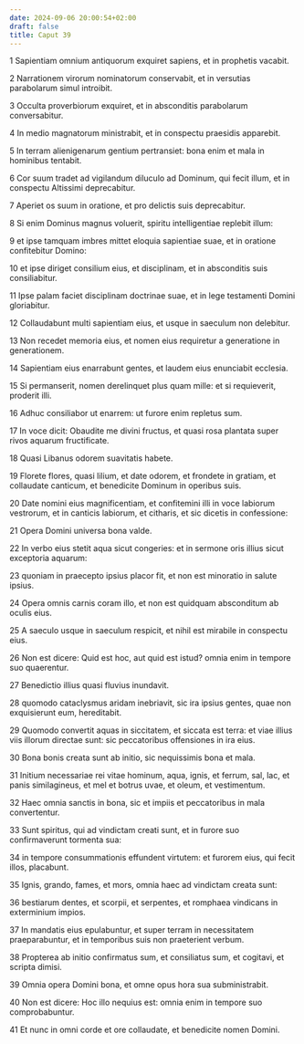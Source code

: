 ```yaml
---
date: 2024-09-06 20:00:54+02:00
draft: false
title: Caput 39
---
```





1 Sapientiam omnium antiquorum exquiret sapiens, et in prophetis vacabit.

2 Narrationem virorum nominatorum conservabit, et in versutias parabolarum simul introibit.

3 Occulta proverbiorum exquiret, et in absconditis parabolarum conversabitur.

4 In medio magnatorum ministrabit, et in conspectu praesidis apparebit.

5 In terram alienigenarum gentium pertransiet: bona enim et mala in hominibus tentabit.

6 Cor suum tradet ad vigilandum diluculo ad Dominum, qui fecit illum, et in conspectu Altissimi deprecabitur.

7 Aperiet os suum in oratione, et pro delictis suis deprecabitur.

8 Si enim Dominus magnus voluerit, spiritu intelligentiae replebit illum:

9 et ipse tamquam imbres mittet eloquia sapientiae suae, et in oratione confitebitur Domino:

10 et ipse diriget consilium eius, et disciplinam, et in absconditis suis consiliabitur.

11 Ipse palam faciet disciplinam doctrinae suae, et in lege testamenti Domini gloriabitur.

12 Collaudabunt multi sapientiam eius, et usque in saeculum non delebitur.

13 Non recedet memoria eius, et nomen eius requiretur a generatione in generationem.

14 Sapientiam eius enarrabunt gentes, et laudem eius enunciabit ecclesia.

15 Si permanserit, nomen derelinquet plus quam mille: et si requieverit, proderit illi.

16 Adhuc consiliabor ut enarrem: ut furore enim repletus sum.

17 In voce dicit: Obaudite me divini fructus, et quasi rosa plantata super rivos aquarum fructificate.

18 Quasi Libanus odorem suavitatis habete.

19 Florete flores, quasi lilium, et date odorem, et frondete in gratiam, et collaudate canticum, et benedicite Dominum in operibus suis.

20 Date nomini eius magnificentiam, et confitemini illi in voce labiorum vestrorum, et in canticis labiorum, et citharis, et sic dicetis in confessione:

21 Opera Domini universa bona valde.

22 In verbo eius stetit aqua sicut congeries: et in sermone oris illius sicut exceptoria aquarum:

23 quoniam in praecepto ipsius placor fit, et non est minoratio in salute ipsius.

24 Opera omnis carnis coram illo, et non est quidquam absconditum ab oculis eius.

25 A saeculo usque in saeculum respicit, et nihil est mirabile in conspectu eius.

26 Non est dicere: Quid est hoc, aut quid est istud? omnia enim in tempore suo quaerentur.

27 Benedictio illius quasi fluvius inundavit.

28 quomodo cataclysmus aridam inebriavit, sic ira ipsius gentes, quae non exquisierunt eum, hereditabit.

29 Quomodo convertit aquas in siccitatem, et siccata est terra: et viae illius viis illorum directae sunt: sic peccatoribus offensiones in ira eius.

30 Bona bonis creata sunt ab initio, sic nequissimis bona et mala.

31 Initium necessariae rei vitae hominum, aqua, ignis, et ferrum, sal, lac, et panis similagineus, et mel et botrus uvae, et oleum, et vestimentum.

32 Haec omnia sanctis in bona, sic et impiis et peccatoribus in mala convertentur.

33 Sunt spiritus, qui ad vindictam creati sunt, et in furore suo confirmaverunt tormenta sua:

34 in tempore consummationis effundent virtutem: et furorem eius, qui fecit illos, placabunt.

35 Ignis, grando, fames, et mors, omnia haec ad vindictam creata sunt:

36 bestiarum dentes, et scorpii, et serpentes, et romphaea vindicans in exterminium impios.

37 In mandatis eius epulabuntur, et super terram in necessitatem praeparabuntur, et in temporibus suis non praeterient verbum.

38 Propterea ab initio confirmatus sum, et consiliatus sum, et cogitavi, et scripta dimisi.

39 Omnia opera Domini bona, et omne opus hora sua subministrabit.

40 Non est dicere: Hoc illo nequius est: omnia enim in tempore suo comprobabuntur.

41 Et nunc in omni corde et ore collaudate, et benedicite nomen Domini.

